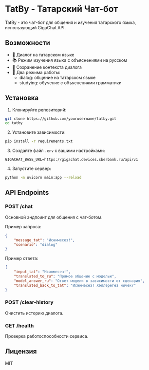 # TatBy - Татарский Чат-бот

TatBy - это чат-бот для общения и изучения татарского языка, использующий GigaChat API.

## Возможности

- 💬 Диалог на татарском языке
- 📚 Режим изучения языка с объяснениями на русском
- 🔄 Сохранение контекста диалога
- 🎯 Два режима работы:
  - dialog: общение на татарском языке
  - studying: обучение с объяснениями грамматики

## Установка

1. Клонируйте репозиторий:
```bash
git clone https://github.com/yourusername/tatby.git
cd tatby
```

2. Установите зависимости:
```bash
pip install -r requirements.txt
```

3. Создайте файл `.env` с вашими настройками:
```env
GIGACHAT_BASE_URL=https://gigachat.devices.sberbank.ru/api/v1
```

4. Запустите сервер:
```bash
python -m uvicorn main:app --reload
```

## API Endpoints

### POST /chat
Основной эндпоинт для общения с чат-ботом.

Пример запроса:
```json
{
    "message_tat": "Исәнмесез!",
    "scenario": "dialog"
}
```

Пример ответа:
```json
{
    "input_tat": "Исәнмесез!",
    "translated_to_ru": "Прямое общение с моделью",
    "model_answer_ru": "Ответ модели в зависимости от сценария",
    "translated_back_to_tat": "Исәнмесез! Хәлләрегез ничек?"
}
```

### POST /clear-history
Очистить историю диалога.

### GET /health
Проверка работоспособности сервиса.

## Лицензия

MIT
